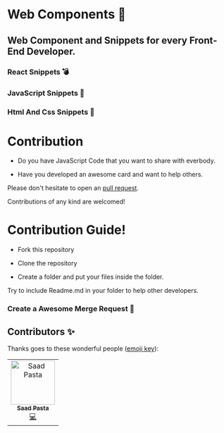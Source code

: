 # Web Components 🚀

## Web Component and Snippets for every Front-End Developer.

### React Snippets 💣

### JavaScript Snippets 🎊

### Html And Css Snippets 🎉

# Contribution

- Do you have JavaScript Code that you want to share with everbody.

- Have you developed an awesome card and want to help others.

Please don't hesitate to open an [pull request](https://github.com/saadpasta/web-components/pulls).

Contributions of any kind are welcomed!


# Contribution Guide!

- Fork this repository 

- Clone the repository

- Create a folder and put your files inside the folder.

Try to include Readme.md in your folder to help other developers.

### Create a Awesome Merge Request 🚀


## Contributors ✨

Thanks goes to these wonderful people ([emoji key](https://allcontributors.org/docs/en/emoji-key)):

<!-- ALL-CONTRIBUTORS-LIST:START - Do not remove or modify this section -->
<!-- prettier-ignore -->
<table>
  <tr>
    <td align="center"><a href="https://github.com/saadpasta"><img src="https://avatars2.githubusercontent.com/u/23307811?v=4" width="100px;" alt="Saad Pasta"/><br /><sub><b>Saad Pasta</b></sub></a><br /><a href="https://github.com/saadpasta/web-components/commits?author=saadpasta" title="Code">💻</a></td>
  </tr>
</table>

<!-- ALL-CONTRIBUTORS-LIST:END -->